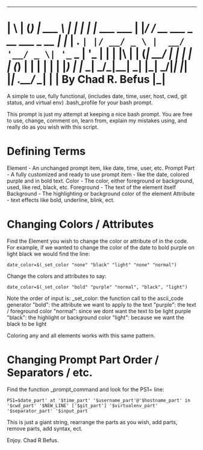   _   _ _           ______                          _
 | \ | (_)          | ___ \                        | |
 |  \| |_  ___ ___  | |_/ / __ ___  _ __ ___  _ __ | |_
 | . ` | |/ __/ _ \ |  __/ '__/ _ \| '_ ` _ \| '_ \| __|
 | |\  | | (_|  __/ | |  | | | (_) | | | | | | |_) | |_
 \_| \_/_|\___\___| \_|  |_|  \___/|_| |_| |_| .__/ \__|
                                             | |
 By Chad R. Befus                            |_|
 ================

A simple to use, fully functional, (includes date, time, user, host, cwd, git status, and virtual env) .bash_profile for your bash prompt.

This prompt is just my attempt at keeping a nice bash prompt.  You are free to use, change, comment on, learn from, explain my mistakes using, and really do as you wish with this script.

Defining Terms
==============

Element - An unchanged prompt item, like date, time, user, etc.
Prompt Part - A fully customized and ready to use prompt item - like the date, colored purple and in bold text.
Color - The color, either foreground or background, used, like red, black, etc.
Foreground - The text of the element itself
Background - The highlighting or background color of the element
Attribute - text effects like bold, underline, blink, ect.


Changing Colors / Attributes
============================

Find the Element you wish to change the color or attribute of in the code.  For example, if we wanted to change the color of the date to bold purple on light black we would find the line:

    date_color=$(_set_color "none" "black" "light" "none" "normal")

Change the colors and attributes to say:

    date_color=$(_set_color "bold" "purple" "normal", "black", "light")

Note the order of input is:
    _set_color: the function call to the ascii_code generator
    "bold": the attribute we want to apply to the text
    "purple": the text / foreground color
    "normal": since we dont want the text to be light purple
    "black": the highlight or background color
    "light": because we want the black to be light

Coloring any and all elements works with this same pattern.


Changing Prompt Part Order / Separators / etc.
==============================================

Find the function _prompt_command and look for the PS1= line:

    PS1=$date_part' at '$time_part' '$username_part'@'$hostname_part' in '$cwd_part' '$NEW_LINE' ['$git_part'] '$virtualenv_part' '$separator_part' '$input_part

This is just a giant string, rearrange the parts as you wish, add parts, remove parts, add syntax, ect.


Enjoy.
Chad R Befus.
